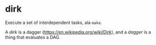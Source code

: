 # dirk

Execute a set of interdependent tasks, ala `make`.

A _dirk_ is a dagger (https://en.wikipedia.org/wiki/Dirk), and a _dagger_ is a thing that evaluates a DAG.
